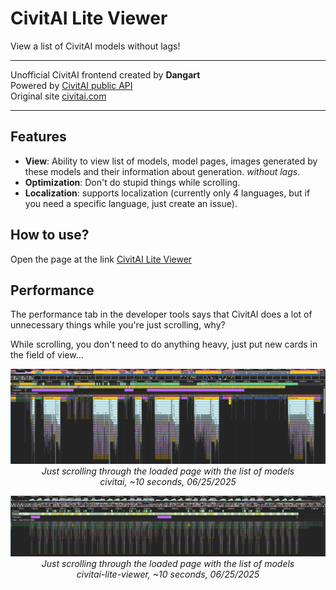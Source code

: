 # CivitAI Lite Viewer

View a list of CivitAI models without lags!

---

Unofficial CivitAI frontend created by **Dangart**
<br>
Powered by [CivitAI public API](https://developer.civitai.com/docs/api/public-rest)
<br>
Original site [civitai.com](https://civitai.com/)

---

## Features

- **View**: Ability to view list of models, model pages, images generated by these models and their information about generation. *without lags*.
- **Optimization**: Don't do stupid things while scrolling.
- **Localization**: supports localization (currently only 4 languages, but if you need a specific language, just create an issue).

## How to use?

Open the page at the link [CivitAI Lite Viewer](https://dangarte.github.io/civitai-lite-viewer/)

## Performance

The performance tab in the developer tools says that CivitAI does a lot of unnecessary things while you're just scrolling, why?

While scrolling, you don't need to do anything heavy, just put new cards in the field of view...

<p align="center">
    <img src="images/performance/civitai.png" alt="devtools: performance tab" />
    <br/>
    <em>
        Just scrolling through the loaded page with the list of models
        <br/>
        civitai, ~10 seconds, 06/25/2025
    </em>
</p>

<p align="center">
    <img src="images/performance/civitailite.png" alt="devtools: performance tab" />
    <br/>
    <em>
        Just scrolling through the loaded page with the list of models
        <br/>
        civitai-lite-viewer, ~10 seconds, 06/25/2025
    </em>
</p>
